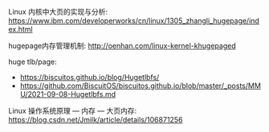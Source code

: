 Linux 内核中大页的实现与分析: https://www.ibm.com/developerworks/cn/linux/1305_zhangli_hugepage/index.html

hugepage内存管理机制: http://oenhan.com/linux-kernel-khugepaged

huge tlb/page:
* https://biscuitos.github.io/blog/Hugetlbfs/
* https://github.com/BiscuitOS/biscuitos.github.io/blob/master/_posts/MMU/2021-09-08-Hugetlbfs.md

Linux 操作系统原理 — 内存 — 大页内存: https://blog.csdn.net/Jmilk/article/details/106871256




